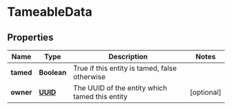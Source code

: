 
# TameableData

## Properties
Name | Type | Description | Notes
------------ | ------------- | ------------- | -------------
**tamed** | **Boolean** | True if this entity is tamed, false otherwise | 
**owner** | [**UUID**](UUID.md) | The UUID of the entity which tamed this entity |  [optional]



